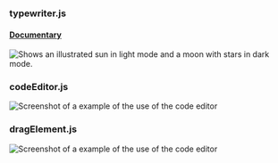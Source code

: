 
### typewriter.js

#### [Documentary](https://khaki-parrot-419042.hostingersite.com/iamsupreme/typewriter/)
<picture>
  <source media="(prefers-color-scheme: dark)" srcset="https://khaki-parrot-419042.hostingersite.com/iamsupreme/typewriter/screenshot/example.png">
  <source media="(prefers-color-scheme: light)" srcset="https://khaki-parrot-419042.hostingersite.com/iamsupreme/typewriter/screenshot/example.png">
  <img alt="Shows an illustrated sun in light mode and a moon with stars in dark mode." src="https://khaki-parrot-419042.hostingersite.com/iamsupreme/typewriter/screenshot/example.png">
</picture>


### codeEditor.js
 ![Screenshot of a example of the use of the code editor](https://khaki-parrot-419042.hostingersite.com/iamsupreme/c-editor/screenshots/example.png)

### dragElement.js
 ![Screenshot of a example of the use of the code editor](https://khaki-parrot-419042.hostingersite.com/iamsupreme/drag/screenshot/example.png)